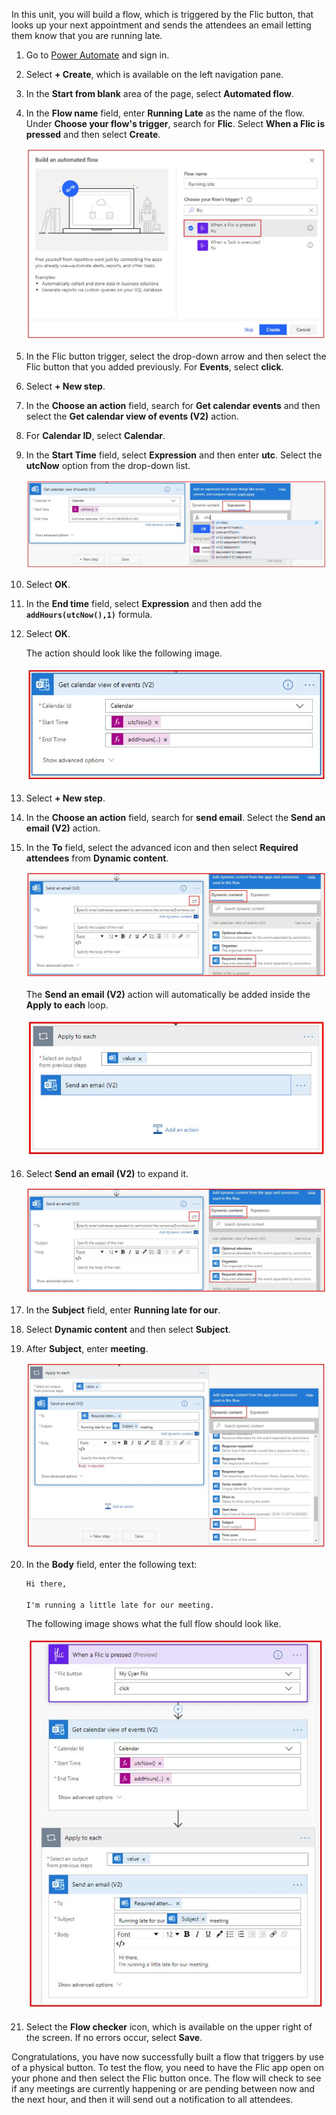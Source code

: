 In this unit, you will build a flow, which is triggered by the Flic button, that looks up your next
appointment and sends the attendees an email letting them know that you are running late.

1. Go to [Power Automate](https://flow.microsoft.com/?azure-portal=true) and sign in.

1. Select **+ Create**, which is available on the left navigation pane.

1. In the **Start from blank** area of the page, select **Automated flow**.

1. In the **Flow name** field, enter **Running Late** as the name of the flow. Under **Choose your flow's trigger**, search for **Flic**. Select **When a Flic is pressed** and then select **Create**.

    ![Screenshot of the Running late Flic trigger.](../media/running-late-flic-trigger.jpg)

1. In the Flic button trigger, select the drop-down arrow and then select the Flic button that you added previously. For **Events**, select **click**.

1. Select **+ New step**.

1. In the **Choose an action** field, search for **Get calendar events** and then select the **Get calendar view of events (V2)** action.

1. For **Calendar ID**, select **Calendar**.

1. In the **Start Time** field, select **Expression** and then enter **utc**. Select the **utcNow** option from the drop-down list.

    ![Screenshot of the Get calendar view of events action with the u t c Now expression added.](../media/add-utcnow.jpg)

1. Select **OK**.

1. In the **End time** field, select **Expression** and then add the **```addHours(utcNow(),1)```** formula.

1. Select **OK**.

    The action should look like the following image.

    ![Screenshot of the Get calendar view events.](../media/get-calendar-view-events.jpg)

1. Select **+ New step**.

1. In the **Choose an action** field, search for **send email**. Select the **Send an email (V2)** action.

1. In the **To** field, select the advanced icon and then select **Required attendees** from **Dynamic content**.

    ![Screenshot of the send email sent field.](../media/send-email-sent-field.jpg)

    The **Send an email (V2)** action will automatically be added inside the **Apply to each** loop.

    ![Screenshot of the apply to each loop with Send an email added.](../media/apply-each-loop.jpg)

1. Select **Send an email (V2)** to expand it.

    ![Screenshot of the send email sent field.](../media/send-email-sent-field.jpg)

1. In the **Subject** field, enter **Running late for our**.

1. Select **Dynamic content** and then select **Subject**.

1. After **Subject**, enter **meeting**.

    ![Screenshot of the send an email subject.](../media/send-email-subject.jpg)

1. In the **Body** field, enter the following text:

    ```txt
    Hi there,

    I'm running a little late for our meeting.
    ```

    The following image shows what the full flow should look like.

    ![Screenshot of the full running late flow.](../media/full-running-late-flow.jpg)

1. Select the **Flow checker** icon, which is available on the upper right of the screen.
   If no errors occur, select **Save**.

Congratulations, you have now successfully built a flow that triggers by use of a physical button.
To test the flow, you need to have the Flic app open on your phone and then select the Flic
button once. The flow will check to see if any meetings are currently happening or are
pending between now and the next hour, and then it will send out a notification to all attendees.
